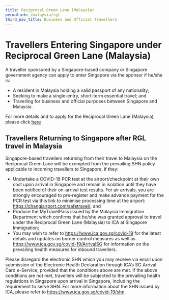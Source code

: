 ```yaml
---
title: Reciprocal Green Lane (Malaysia)
permalink: /malaysia/rgl
third_nav_title: Business and Official Travellers
---
```


# Travellers Entering Singapore under Reciprocal Green Lane (Malaysia)

A traveller sponsored by a Singapore-based company or Singapore government agency can apply to enter Singapore via the sponsor if he/she is: 

- A resident in Malaysia holding a valid passport of any nationality;
- Seeking to make a single-entry, short-term essential travel; and
- Travelling for business and official purposes between Singapore and Malaysia.

For more details and to apply for the Reciprocal Green Lane (Malaysia), please click [here](/rgl/requirements-and-process)

## Travellers Returning to Singapore after RGL travel in Malaysia

Singapore-based travellers returning from their travel to Malaysia on the Reciprocal Green Lane will be exempted from the prevailing SHN policy applicable to incoming travellers to Singapore, if they:

- Undertake a COVID-19 PCR test at the airport/checkpoint at their own cost upon arrival in Singapore and remain in isolation until they have been notified of their on-arrival test results. For air arrivals, you are strongly encouraged to pre-register and make advance payment for the PCR test via this link to minimise processing time at the airport: https://changiairport.com/safetravel/; and
- Produce the MyTravelPass issued by the Malaysia Immigration Department which confirms that he/she was granted approval to travel under the Reciprocal Green Lane (Malaysia) to ICA at Singapore Immigration;
- You may wish to refer to https://www.ica.gov.sg/covid-19 for the latest details and updates on border control measures as well as https://www.ica.gov.sg/covid-19/ArrivalSG for information on the prevailing health measures for inbound travellers.

Please disregard the electronic SHN which you may receive via email upon submission of the Electronic Health Declaration through ICA’s SG Arrival Card e-Service, provided that the conditions above are met. If the above conditions are not met, travellers will be subjected to the prevailing health regulations in Singapore upon arrival in Singapore, including the requirement to serve SHN. For more information about the SHN issued by ICA, please refer to https://www.ica.gov.sg/covid-19/shn.
